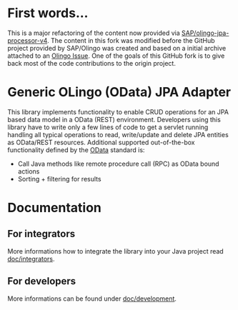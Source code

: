 # First words...
This is a major refactoring of the content now provided via [SAP/olingo-jpa-processor-v4](https://github.com/SAP/olingo-jpa-processor-v4). The content in this fork was modified before the GitHub project provided by SAP/Olingo was created and based on a initial archive attached to an [Olingo Issue](https://issues.apache.org/jira/browse/OLINGO-1010). One of the goals of this GitHub fork is to give back most of the code contributions to the origin project.

# Generic OLingo (OData) JPA Adapter
This library implements functionality to enable CRUD operations for an JPA based data model in a OData (REST) environment.
Developers using this library have to write only a few lines of code to get a servlet running handling all typical operations to read, write/update and delete JPA entities as OData/REST resources. Additional supported out-of-the-box functionality defined by the [OData](http://www.odata.org/) standard is:
* Call Java methods like remote procedure call (RPC) as OData bound actions
* Sorting + filtering for results

# Documentation
## For integrators
More informations how to integrate the library into your Java project read [doc/integrators](doc/integrators/Intro.md).

## For developers
More informations can be found under [doc/development](doc/development/Project-Structure.md).
